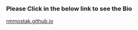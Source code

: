 <h3>Please Click in the below link to see the Bio</h3>
<a href="https://rmmostak.github.io" target="_blank">rmmostak.github.io</a>
